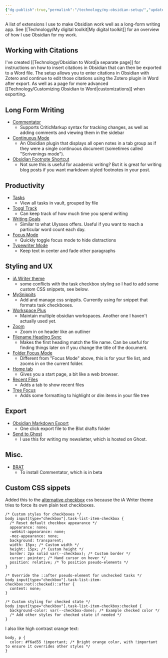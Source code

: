 ```yaml
---
{"dg-publish":true,"permalink":"/technology/my-obsidian-setup/","updated":"2024-05-11T19:41:57.178+08:00"}
---
```


A list of extensions I use to make Obsidian work well as a long-form writing app. See [[Technology/My digital toolkit\|My digital toolkit]] for an overview of how I use Obsidian for my work. 

## Working with Citations

I've created [[Technology/Obsidian to Word\|a separate page]] for instructions on how to insert citations in Obsidian that can then be exported to a Word file. The setup allows you to enter citations in Obsidian with Zotero and continue to edit those citations using the Zotero plugin in Word after export. As well as a page for more advanced [[Technology/Customizing Obsidian to Word\|customizations]] when exporting.

## Long Form Writing

- [Commentator](https://github.com/Fevol/obsidian-criticmarkup)
    - Supports CriticMarkup syntax for tracking changes, as well as adding comments and viewing them in the sidebar
- [Continuous Mode](https://github.com/gasparschott/obsidian-continuous-mode)
	- An Obsidian plugin that displays all open notes in a tab group as if they were a single continuous document (sometimes called "Scrivenings mode").
- [Obsidian Footnote Shortcut](https://github.com/akaalias/obsidian-footnotes/tree/0.0.5)
	- Not sure this is useful for academic writing? But it is great for writing blog posts if you want markdown styled footnotes in your post.

## Productivity

- [Tasks](https://github.com/obsidian-tasks-group/obsidian-tasks)
    - View all tasks in vault, grouped by file
- [Toggl Track](https://github.com/mcndt/obsidian-toggl-integration)
	- Can keep track of how much time you spend writing
- [Writing Goals](https://github.com/lynchjames/obsidian-writing-goals)
    - Similar to what Ulysses offers. Useful if you want to reach a particular word count each day.
- [Focus Mode](https://github.com/ryanpcmcquen/obsidian-focus-mode)
    - Quickly toggle focus mode to hide distractions
- [Typewriter Mode](https://github.com/davisriedel/obsidian-typewriter-mode)
    - Keep text in center and fade other paragraphs
## Styling and UX

- [iA Writer theme](https://github.com/mrowa44/obsidian-ia-writer)
    - some conflicts with the task checkbox styling so I had to add some custom CSS snippets, see below.
- [MySnippits](https://github.com/chetachiezikeuzor/MySnippets-Plugin)
    - Add and manage css snippits. Currently using for snippet that formats task checkboxes.
- [Workspace Plus](https://github.com/nothingislost/obsidian-workspaces-plus)
    - Maintain multiple obsidian workspaces. Another one I haven't actually used yet.
- [Zoom](https://github.com/vslinko/obsidian-zoom)
    - Zoom in on header like an outliner
- [Filename Heading Sync](https://github.com/dvcrn/obsidian-filename-heading-sync)
	- Makes the first heading match the file name. Can be useful for finding things later on if you change the title of the document.
- [Folder Focus Mode](https://github.com/grochowski/obsidian-folder-focus-mode)
	- Different from "Focus Mode" above, this is for your file list, and zooms in on the current folder.
- [Home tab](https://github.com/olrenso/obsidian-home-tab)
	- Gives you a start page, a bit like a web browser.
- [Recent Files](https://github.com/tgrosinger/recent-files-obsidian)
	- Adds a tab to show recent files
- [Tree Focus](https://github.com/iOSonntag/obsidian-plugin-treefocus)
	- Adds some formatting to highlight or dim items in your file tree

## Export

- [Obsidian Markdown Export](https://github.com/bingryan/obsidian-markdown-export-plugin)
    - One click export file to the Blot drafts folder
- [Send to Ghost](https://github.com/Southpaw1496/obsidian-send-to-ghost)
	- I use this for writing my newsletter, which is hosted on Ghost.

## Misc.

- [BRAT](https://github.com/TfTHacker/obsidian42-brat)
    - To install Commentator, which is in beta

## Custom CSS sippets

Added this to the [alternative checkbox](https://github.com/netgamesekai/obsidian-checkbox-css) css because the iA Writer theme tries to force its own plain text checkboxes.

```
/* Custom styles for checkboxes */
body input[type="checkbox"].task-list-item-checkbox {
  /* Reset default checkbox appearance */
  appearance: none;
  -webkit-appearance: none;
  -moz-appearance: none;
  background: transparent;
  width: 15px; /* Custom width */
  height: 15px; /* Custom height */
  border: 2px solid var(--checkbox); /* Custom border */
  cursor: pointer; /* Hand cursor on hover */
  position: relative; /* To position pseudo-elements */
}

/* Override the ::after pseudo-element for unchecked tasks */
body input[type="checkbox"].task-list-item-checkbox:not(:checked)::after {
  content: none;
}

/* Custom styling for checked state */
body input[type="checkbox"].task-list-item-checkbox:checked {
  background-color: var(--checkbox-done); /* Example checked color */
  /* Add other styles for checked state if needed */
}

```

I also like high contrast orange text:

```
body, p {
  color: #f6ad55 !important; /* Bright orange color, with !important to ensure it overrides other styles */
}

```